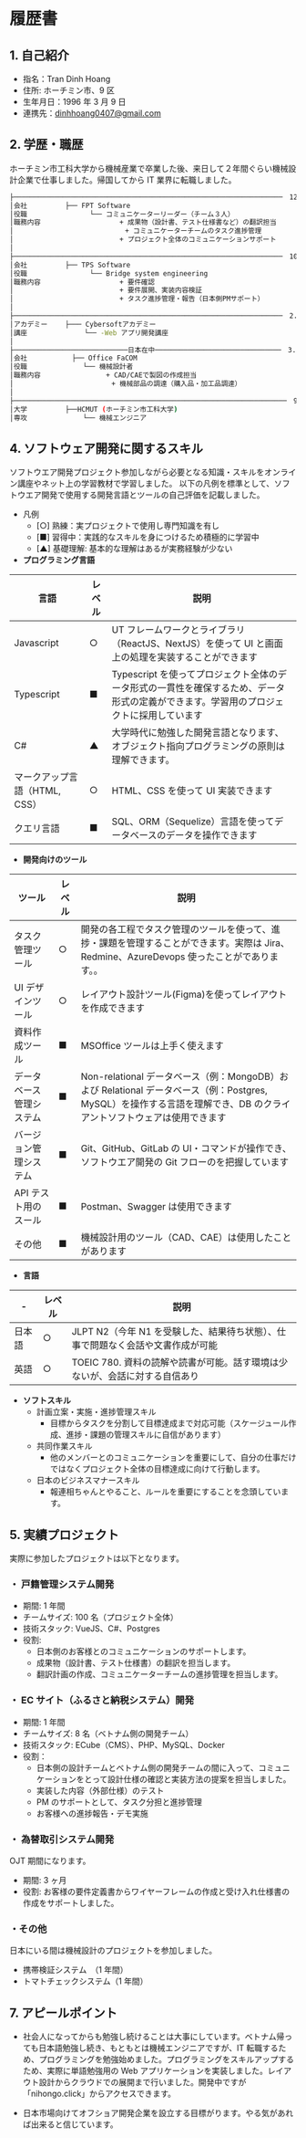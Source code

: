 # 履歴書

## 1. 自己紹介

- 指名：Tran Dinh Hoang</br>
- 住所: ホーチミン市、9 区</br>
- 生年月日：1996 年 3 月 9 日
- 連携先：dinhhoang0407@gmail.com

## 2. 学歴・職歴

ホーチミン市工科大学から機械産業で卒業した後、来日して２年間ぐらい機械設計企業で仕事しました。帰国してから IT 業界に転職しました。

```bash
├──────────────────────────────────────────────────────────────────　12.2023 -  今
│会社      　　├── FPT Software
│役職            　　└── コミュニケーターリーダー（チーム３人）
│職務内容           　　　　　+ 成果物（設計書、テスト仕様書など）の翻訳担当
│                        　　+ コミュニケーターチームのタスク進捗管理
│  　       　  　　　　　　　+ プロジェクト全体のコミュニケーションサポート
│　
├──────────────────────────────────────────────────────────────────　10.2022 -  11.2023
│会社      　　├── TPS Software
│役職           　　 └── Bridge system engineering
│職務内容           　　　　　+ 要件確認
│  　       　  　　　　　　　+ 要件展開、実装内容検証
│  　       　  　　　　　　　+ タスク進捗管理・報告（日本側PMサポート）
│
├──────────────────────────────────────────────────────────────────　2.2022 - 8.2022
│アカデミー 　　├─── Cybersoftアカデミー
│講座              └── -Web アプリ開発講座
│
├────────────────────────────日本在中───────────────────────────────　3.2019 - 12.2021
│会社      　　　├── Office FaCOM
│役職            　└── 機械設計者
│職務内容           　　　+ CAD/CAEで製図の作成担当
│                        + 機械部品の調達（購入品・加工品調達）
│
├───────────────────────────────────────────────────────────────────　9.2014 - 6.2018
│大学      　　├──HCMUT (ホーチミン市工科大学)
│専攻            　└── 機械エンジニア

```

## 4. ソフトウェア開発に関するスキル

ソフトウエア開発プロジェクト参加しながら必要となる知識・スキルをオンライン講座やネット上の学習教材で学習しました。
以下の凡例を標準として、ソフトウエア開発で使用する開発言語とツールの自己評価を記載しました。

- 凡例</br>
  - [○] 熟練：実プロジェクトで使用し専門知識を有し</br>
  - [■] 習得中：実践的なスキルを身につけるため積極的に学習中</br>
  - [▲] 基礎理解: 基本的な理解はあるが実務経験が少ない
- **プログラミング言語**

| 言語                          | レベル | 説明                                                                                                                                    |
| ----------------------------- | ------ | --------------------------------------------------------------------------------------------------------------------------------------- |
| Javascript                    | ○      | UT フレームワークとライブラリ（ReactJS、NextJS）を使って UI と画面上の処理を実装することができます                                      |
| Typescript                    | ■      | Typescript を使ってプロジェクト全体のデータ形式の一貫性を確保するため、データ形式の定義ができます。学習用のプロジェクトに採用しています |
| C#                            | ▲      | 大学時代に勉強した開発言語となります、オブジェクト指向プログラミングの原則は理解できます。                                              |
| マークアップ言語（HTML, CSS） | ○      | HTML、CSS を使って UI 実装できます                                                                                                      |
| クエリ言語                    | ■      | SQL、ORM（Sequelize）言語を使ってデータベースのデータを操作できます                                                                     |

- **開発向けのツール**

| ツール                   | レベル | 説明                                                                                                                                                                 |
| ------------------------ | ------ | -------------------------------------------------------------------------------------------------------------------------------------------------------------------- |
| タスク管理ツール         | ○      | 開発の各工程でタスク管理のツールを使って、進捗・課題を管理することができます。実際は Jira、Redmine、AzureDevops 使ったことがであります。。                           |
| UI デザインツール        | ○      | レイアウト設計ツール(Figma)を使ってレイアウトを作成できます                                                                                                          |
| 資料作成ツール           | ■      | MSOffice ツールは上手く使えます                                                                                                                                      |
| データベース管理システム | ■      | Non-relational データベース（例：MongoDB）および Relational データベース（例：Postgres, MySQL）を操作する言語を理解でき、DB のクライアントソフトウェアは使用できます |
| バージョン管理システム   | ■      | Git、GitHub、GitLab の UI・コマンドが操作でき、ソフトウエア開発の Git フローのを把握しています                                                                       |
| API テスト用のスール     | ■      | Postman、Swagger は使用できます                                                                                                                                      |
| その他                   | ■      | 機械設計用のツール（CAD、CAE）は使用したことがあります                                                                                                               |

- **言語**

| -      | レベル | 説明                                                                            |
| ------ | ------ | ------------------------------------------------------------------------------- |
| 日本語 | ○      | JLPT N2（今年 N1 を受験した、結果待ち状態）、仕事で問題なく会話や文書作成が可能 |
| 英語   | ○      | TOEIC 780. 資料の読解や読書が可能。話す環境は少ないが、会話に対する自信あり     |

- **ソフトスキル**
  - 計画立案・実施・進捗管理スキル
    - 目標からタスクを分割して目標達成まで対応可能（スケージュール作成、進捗・課題の管理スキルに自信があります）
  - 共同作業スキル
    - 他のメンバーとのコミュニケーションを重要にして、自分の仕事だけではなくプロジェクト全体の目標達成に向けて行動します。
  - 日本のビジネスマナースキル
    - 報連相ちゃんとやること、ルールを重要にすることを念頭しています。

## 5. 実績プロジェクト

実際に参加したプロジェクトは以下となります。

### ・ 戸籍管理システム開発

- 期間: 1 年間
- チームサイズ: 100 名（プロジェクト全体）
- 技術スタック: VueJS、C#、Postgres
- 役割:
  - 日本側のお客様とのコミュニケーションのサポートします。
  - 成果物（設計書、テスト仕様書）の翻訳を担当します。
  - 翻訳計画の作成、コミュニケーターチームの進捗管理を担当します。

### ・ EC サイト（ふるさと納税システム）開発

- 期間: 1 年間
- チームサイズ: 8 名（ベトナム側の開発チーム）
- 技術スタック: ECube（CMS）、PHP、MySQL、Docker
- 役割：
  - 日本側の設計チームとベトナム側の開発チームの間に入って、コミュニケーションをとって設計仕様の確認と実装方法の提案を担当しました。
  - 実装した内容（外部仕様）のテスト
  - PM のサポートとして、タスク分担と進捗管理
  - お客様への進捗報告・デモ実施

### ・ 為替取引システム開発

OJT 期間になります。

- 期間: 3 ヶ月
- 役割: お客様の要件定義書からワイヤーフレームの作成と受け入れ仕様書の作成をサポートしました。

### ・その他

日本にいる間は機械設計のプロジェクトを参加しました。

- 携帯検証システム　（1 年間）
- トマトチェックシステム（1 年間）

## 7. アピールポイント

- 社会人になってからも勉強し続けることは大事にしています。ベトナム帰っても日本語勉強し続き、もともとは機械エンジニアですが、IT 転職するため、プログラミングを勉強始めました。プログラミングをスキルアップするため、実際に単語勉強用の Web アプリケーションを実装しました。レイアウト設計からクラウドでの展開まで行いました。開発中ですが「nihongo.click」からアクセスできます。

- 日本市場向けてオフショア開発企業を設立する目標がります。やる気があれば出来ると信じています。
